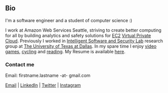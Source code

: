 ## Bio

I'm a software engineer and a student of computer science :) 

I work at Amazon Web Services Seattle, striving to create better computing for all by building analytics and safety solutions for [EC2](https://aws.amazon.com/ec2/) [Virtual Private Cloud](https://aws.amazon.com/vpc/). Previously I worked in [Intelligent Software and Security Lab](https://isslabs.github.io/) research group at [The University of Texas at Dallas](https://cs.utdallas.edu/). In my spare time I enjoy [video games](https://www.notion.so/1cf108aa914e44dea69d17a19b1f9d63?v=717b02e9379e49cea357a2e4305df376), [cycling](https://www.youtube.com/channel/UCzr4p5DZYi1dHoLc6RiHSig) and [reading](https://www.goodreads.com/gsk12). My Resume is available [here](https://drive.google.com/file/d/1eIXppooLrtHW-l7jsy5BGK08BfbhmniS/view?usp=sharing).

### Contact me

Email: firstname.lastname -at- gmail.com

[Email](mailto:sampath.grandhi@gmail.com) | [LinkedIn](https://www.linkedin.com/in/sampathgrandhi/) | [Twitter](http://twitter.com/12gsk/) | [Instagram](https://www.instagram.com/12gsk/)

